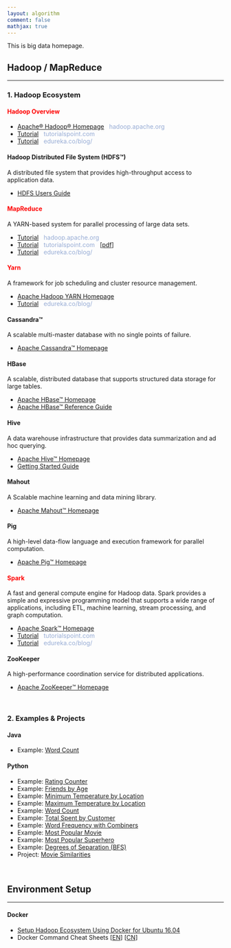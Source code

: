 ```yaml
---
layout: algorithm
comment: false
mathjax: true
---
```


This is big data homepage.

## Hadoop / MapReduce
---
### 1. Hadoop Ecosystem
#### <span style="color:red">Hadoop Overview</span>
+ [Apache® Hadoop® Homepage](http://hadoop.apache.org/) &nbsp; <span style="color:#97acd5">hadoop.apache.org</span>
+ [Tutorial](http://www.tutorialspoint.com/hadoop/) &nbsp; <span style="color:#97acd5">tutorialspoint.com</span>
+ [Tutorial](https://www.edureka.co/blog/hadoop-tutorial/) &nbsp; <span style="color:#97acd5">edureka.co/blog/</span>

#### Hadoop Distributed File System (HDFS™)
A distributed file system that provides high-throughput access to application data.
+ [HDFS Users Guide](http://hadoop.apache.org/docs/current/hadoop-project-dist/hadoop-hdfs/HdfsUserGuide.html)

#### <span style="color:red">MapReduce</span>
A YARN-based system for parallel processing of large data sets.
+ [Tutorial](https://hadoop.apache.org/docs/current/hadoop-mapreduce-client/hadoop-mapreduce-client-core/MapReduceTutorial.html) &nbsp; <span style="color:#97acd5">hadoop.apache.org</span>
+ [Tutorial](http://www.tutorialspoint.com/map_reduce/) &nbsp; <span style="color:#97acd5">tutorialspoint.com</span> &nbsp; [[pdf]({{site.baseurl}}/algorithms/bigdata/assets/books/mapreduce_tutorialspoint.pdf)]
+ [Tutorial](https://www.edureka.co/blog/mapreduce-tutorial/) &nbsp; <span style="color:#97acd5">edureka.co/blog/</span>

#### <span style="color:red">Yarn</span>
A framework for job scheduling and cluster resource management.
+ [Apache Hadoop YARN Homepage](http://hadoop.apache.org/docs/current/hadoop-yarn/hadoop-yarn-site/YARN.html)
+ [Tutorial](https://www.edureka.co/blog/apache-hadoop-2-0-and-yarn/) &nbsp; <span style="color:#97acd5">edureka.co/blog/</span>

#### Cassandra™
A scalable multi-master database with no single points of failure.
+ [Apache Cassandra™ Homepage](http://cassandra.apache.org/)

#### HBase
 A scalable, distributed database that supports structured data storage for large tables.
+ [Apache HBase™ Homepage](http://hbase.apache.org/)
+ [Apache HBase™ Reference Guide](http://hbase.apache.org/book.html)

#### Hive
A data warehouse infrastructure that provides data summarization and ad hoc querying.
+ [Apache Hive™ Homepage](http://hive.apache.org/)
+ [Getting Started Guide](https://cwiki.apache.org/confluence/display/Hive/GettingStarted)

#### Mahout
A Scalable machine learning and data mining library.
+ [Apache Mahout™ Homepage](http://mahout.apache.org/)

#### Pig
A high-level data-flow language and execution framework for parallel computation.
+ [Apache Pig™ Homepage](http://pig.apache.org/)

#### <span style="color:red">Spark</span>
A fast and general compute engine for Hadoop data. Spark provides a simple and expressive programming model that supports a wide range of applications, including ETL, machine learning, stream processing, and graph computation.
+ [Apache Spark™ Homepage](http://spark.apache.org/)
+ [Tutorial](https://www.tutorialspoint.com/apache_spark/) &nbsp; <span style="color:#97acd5">tutorialspoint.com</span>
+ [Tutorial](https://www.edureka.co/blog/spark-tutorial/) &nbsp; <span style="color:#97acd5">edureka.co/blog/</span>

#### ZooKeeper
A high-performance coordination service for distributed applications.
+ [Apache ZooKeeper™ Homepage](http://zookeeper.apache.org/)

<br>

### 2. Examples & Projects
#### Java
+ Example: [Word Count]({{site.baseurl}}/algorithms/bigdata/wc_java) &nbsp; <a class="icon-text" href="https://github.com/shevapato2008/HadoopMapReduce_Java/tree/master/WordCount" title="Github Repository"><i class="mastheadicon icomoon-github1"></i></a>

#### Python
+ Example: [Rating Counter]({{site.baseurl}}/algorithms/bigdata/ratingcounter_python) &nbsp; <a class="icon-text" href="https://github.com/shevapato2008/HadoopMapReduce_Python/tree/master/1.%20Rating%20Counter" title="Github Repository"><i class="mastheadicon icomoon-github1"></i></a>
+ Example: [Friends by Age]({{site.baseurl}}/algorithms/bigdata/friendsbyage_python) &nbsp; <a class="icon-text" href="https://github.com/shevapato2008/HadoopMapReduce_Python/tree/master/2.%20Friends%20By%20Age" title="Github Repository"><i class="mastheadicon icomoon-github1"></i></a>
+ Example: [Minimum Temperature by Location]({{site.baseurl}}/algorithms/bigdata/mintemploc_python) &nbsp; <a class="icon-text" href="https://github.com/shevapato2008/HadoopMapReduce_Python/tree/master/3.%20Minimum%20Temperature%20By%20Location" title="Github Repository"><i class="mastheadicon icomoon-github1"></i></a>
+ Example: [Maximum Temperature by Location]({{site.baseurl}}/algorithms/bigdata/maxtemploc_python) &nbsp; <a class="icon-text" href="https://github.com/shevapato2008/HadoopMapReduce_Python/tree/master/4.%20Maximum%20Temperature%20By%20Location" title="Github Repository"><i class="mastheadicon icomoon-github1"></i></a>
+ Example: [Word Count]({{site.baseurl}}/algorithms/bigdata/wc_python) &nbsp; <a class="icon-text" href="https://github.com/shevapato2008/HadoopMapReduce_Python/tree/master/5.%20Word%20Count" title="Github Repository"><i class="mastheadicon icomoon-github1"></i></a>
+ Example: [Total Spent by Customer]({{site.baseurl}}/algorithms/bigdata/totalspent_python) &nbsp; <a class="icon-text" href="https://github.com/shevapato2008/HadoopMapReduce_Python/tree/master/6.%20Total%20Spent%20by%20Customer" title="Github Repository"><i class="mastheadicon icomoon-github1"></i></a>
+ Example: [Word Frequency with Combiners]({{site.baseurl}}/algorithms/bigdata/wordfreqcomb_python) &nbsp; <a class="icon-text" href="https://github.com/shevapato2008/HadoopMapReduce_Python/tree/master/7.%20Word%20Frequency%20With%20Combiners" title="Github Repository"><i class="mastheadicon icomoon-github1"></i></a>
+ Example: [Most Popular Movie]({{site.baseurl}}/algorithms/bigdata/mostpopmovie_python) &nbsp; <a class="icon-text" href="https://github.com/shevapato2008/HadoopMapReduce_Python/tree/master/8.%20Most%20Popular%20Movie" title="Github Repository"><i class="mastheadicon icomoon-github1"></i></a>
+ Example: [Most Popular Superhero]({{site.baseurl}}/algorithms/bigdata/mostpophero_python) &nbsp; <a class="icon-text" href="https://github.com/shevapato2008/HadoopMapReduce_Python/tree/master/9.%20Most%20Popular%20Superhero" title="Github Repository"><i class="mastheadicon icomoon-github1"></i></a>
+ Example: [Degrees of Separation (BFS)]({{site.baseurl}}/algorithms/bigdata/degsep_python) &nbsp; <a class="icon-text" href="https://github.com/shevapato2008/HadoopMapReduce_Python/tree/master/10.%20Degrees%20of%20Separation_Breadth-First%20Search" title="Github Repository"><i class="mastheadicon icomoon-github1"></i></a>
+ Project: [Movie Similarities]({{site.baseurl}}/algorithms/bigdata/moviesimil_python) &nbsp; <a class="icon-text" href="https://github.com/shevapato2008/HadoopMapReduce_Python/tree/master/11.%20Movie%20Similarities" title="Github Repository"><i class="mastheadicon icomoon-github1"></i></a>

<br>

## Environment Setup
---
#### Docker
+ [Setup Hadoop Ecosystem Using Docker for Ubuntu 16.04]({{site.baseurl}}/algorithms/bigdata/setup)
+ Docker Command Cheat Sheets [[EN](https://github.com/shevapato2008/docker-cheat-sheet)] [[CN](https://github.com/shevapato2008/docker-cheat-sheet/tree/master/zh-cn)]

<br><br>
